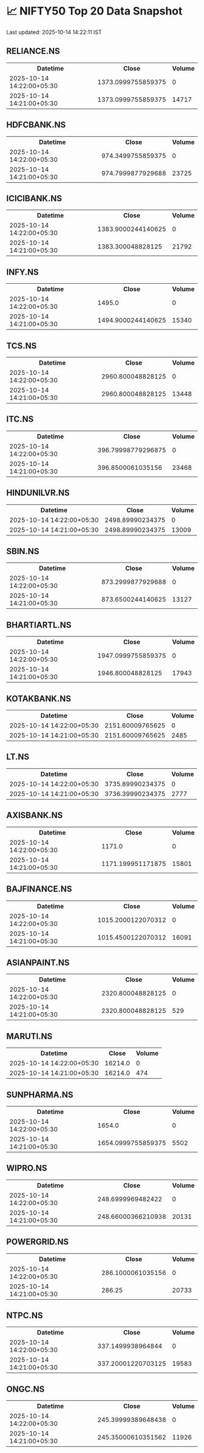 # 📈 NIFTY50 Top 20 Data Snapshot

Last updated: 2025-10-14 14:22:11 IST

## RELIANCE.NS

<table>
  <tr><th>Datetime</th><th>Close</th><th>Volume</th></tr>
  <tr><td>2025-10-14 14:22:00+05:30</td><td>1373.0999755859375</td><td>0</td></tr>
  <tr><td>2025-10-14 14:21:00+05:30</td><td>1373.0999755859375</td><td>14717</td></tr>
</table>

## HDFCBANK.NS

<table>
  <tr><th>Datetime</th><th>Close</th><th>Volume</th></tr>
  <tr><td>2025-10-14 14:22:00+05:30</td><td>974.3499755859375</td><td>0</td></tr>
  <tr><td>2025-10-14 14:21:00+05:30</td><td>974.7999877929688</td><td>23725</td></tr>
</table>

## ICICIBANK.NS

<table>
  <tr><th>Datetime</th><th>Close</th><th>Volume</th></tr>
  <tr><td>2025-10-14 14:22:00+05:30</td><td>1383.9000244140625</td><td>0</td></tr>
  <tr><td>2025-10-14 14:21:00+05:30</td><td>1383.300048828125</td><td>21792</td></tr>
</table>

## INFY.NS

<table>
  <tr><th>Datetime</th><th>Close</th><th>Volume</th></tr>
  <tr><td>2025-10-14 14:22:00+05:30</td><td>1495.0</td><td>0</td></tr>
  <tr><td>2025-10-14 14:21:00+05:30</td><td>1494.9000244140625</td><td>15340</td></tr>
</table>

## TCS.NS

<table>
  <tr><th>Datetime</th><th>Close</th><th>Volume</th></tr>
  <tr><td>2025-10-14 14:22:00+05:30</td><td>2960.800048828125</td><td>0</td></tr>
  <tr><td>2025-10-14 14:21:00+05:30</td><td>2960.800048828125</td><td>13448</td></tr>
</table>

## ITC.NS

<table>
  <tr><th>Datetime</th><th>Close</th><th>Volume</th></tr>
  <tr><td>2025-10-14 14:22:00+05:30</td><td>396.79998779296875</td><td>0</td></tr>
  <tr><td>2025-10-14 14:21:00+05:30</td><td>396.8500061035156</td><td>23468</td></tr>
</table>

## HINDUNILVR.NS

<table>
  <tr><th>Datetime</th><th>Close</th><th>Volume</th></tr>
  <tr><td>2025-10-14 14:22:00+05:30</td><td>2498.89990234375</td><td>0</td></tr>
  <tr><td>2025-10-14 14:21:00+05:30</td><td>2498.89990234375</td><td>13009</td></tr>
</table>

## SBIN.NS

<table>
  <tr><th>Datetime</th><th>Close</th><th>Volume</th></tr>
  <tr><td>2025-10-14 14:22:00+05:30</td><td>873.2999877929688</td><td>0</td></tr>
  <tr><td>2025-10-14 14:21:00+05:30</td><td>873.6500244140625</td><td>13127</td></tr>
</table>

## BHARTIARTL.NS

<table>
  <tr><th>Datetime</th><th>Close</th><th>Volume</th></tr>
  <tr><td>2025-10-14 14:22:00+05:30</td><td>1947.0999755859375</td><td>0</td></tr>
  <tr><td>2025-10-14 14:21:00+05:30</td><td>1946.800048828125</td><td>17943</td></tr>
</table>

## KOTAKBANK.NS

<table>
  <tr><th>Datetime</th><th>Close</th><th>Volume</th></tr>
  <tr><td>2025-10-14 14:22:00+05:30</td><td>2151.60009765625</td><td>0</td></tr>
  <tr><td>2025-10-14 14:21:00+05:30</td><td>2151.60009765625</td><td>2485</td></tr>
</table>

## LT.NS

<table>
  <tr><th>Datetime</th><th>Close</th><th>Volume</th></tr>
  <tr><td>2025-10-14 14:22:00+05:30</td><td>3735.89990234375</td><td>0</td></tr>
  <tr><td>2025-10-14 14:21:00+05:30</td><td>3736.39990234375</td><td>2777</td></tr>
</table>

## AXISBANK.NS

<table>
  <tr><th>Datetime</th><th>Close</th><th>Volume</th></tr>
  <tr><td>2025-10-14 14:22:00+05:30</td><td>1171.0</td><td>0</td></tr>
  <tr><td>2025-10-14 14:21:00+05:30</td><td>1171.199951171875</td><td>15801</td></tr>
</table>

## BAJFINANCE.NS

<table>
  <tr><th>Datetime</th><th>Close</th><th>Volume</th></tr>
  <tr><td>2025-10-14 14:22:00+05:30</td><td>1015.2000122070312</td><td>0</td></tr>
  <tr><td>2025-10-14 14:21:00+05:30</td><td>1015.4500122070312</td><td>16091</td></tr>
</table>

## ASIANPAINT.NS

<table>
  <tr><th>Datetime</th><th>Close</th><th>Volume</th></tr>
  <tr><td>2025-10-14 14:22:00+05:30</td><td>2320.800048828125</td><td>0</td></tr>
  <tr><td>2025-10-14 14:21:00+05:30</td><td>2320.800048828125</td><td>529</td></tr>
</table>

## MARUTI.NS

<table>
  <tr><th>Datetime</th><th>Close</th><th>Volume</th></tr>
  <tr><td>2025-10-14 14:22:00+05:30</td><td>16214.0</td><td>0</td></tr>
  <tr><td>2025-10-14 14:21:00+05:30</td><td>16214.0</td><td>474</td></tr>
</table>

## SUNPHARMA.NS

<table>
  <tr><th>Datetime</th><th>Close</th><th>Volume</th></tr>
  <tr><td>2025-10-14 14:22:00+05:30</td><td>1654.0</td><td>0</td></tr>
  <tr><td>2025-10-14 14:21:00+05:30</td><td>1654.0999755859375</td><td>5502</td></tr>
</table>

## WIPRO.NS

<table>
  <tr><th>Datetime</th><th>Close</th><th>Volume</th></tr>
  <tr><td>2025-10-14 14:22:00+05:30</td><td>248.6999969482422</td><td>0</td></tr>
  <tr><td>2025-10-14 14:21:00+05:30</td><td>248.66000366210938</td><td>20131</td></tr>
</table>

## POWERGRID.NS

<table>
  <tr><th>Datetime</th><th>Close</th><th>Volume</th></tr>
  <tr><td>2025-10-14 14:22:00+05:30</td><td>286.1000061035156</td><td>0</td></tr>
  <tr><td>2025-10-14 14:21:00+05:30</td><td>286.25</td><td>20733</td></tr>
</table>

## NTPC.NS

<table>
  <tr><th>Datetime</th><th>Close</th><th>Volume</th></tr>
  <tr><td>2025-10-14 14:22:00+05:30</td><td>337.1499938964844</td><td>0</td></tr>
  <tr><td>2025-10-14 14:21:00+05:30</td><td>337.20001220703125</td><td>19583</td></tr>
</table>

## ONGC.NS

<table>
  <tr><th>Datetime</th><th>Close</th><th>Volume</th></tr>
  <tr><td>2025-10-14 14:22:00+05:30</td><td>245.39999389648438</td><td>0</td></tr>
  <tr><td>2025-10-14 14:21:00+05:30</td><td>245.35000610351562</td><td>11926</td></tr>
</table>

